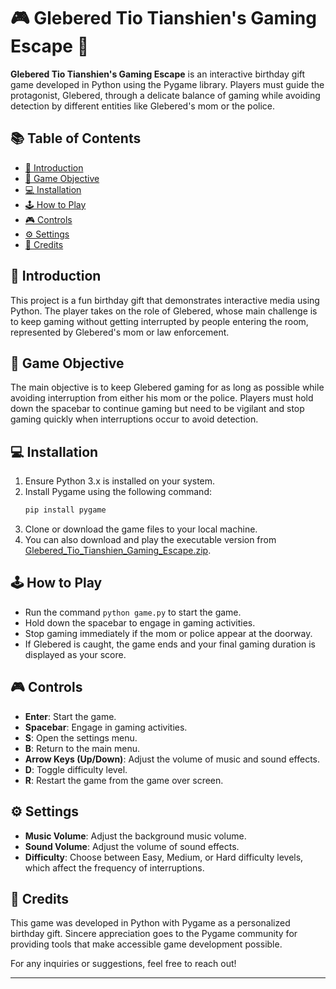 # 🎮 Glebered Tio Tianshien's Gaming Escape 🎉

**Glebered Tio Tianshien's Gaming Escape** is an interactive birthday gift game developed in Python using the Pygame library. Players must guide the protagonist, Glebered, through a delicate balance of gaming while avoiding detection by different entities like Glebered's mom or the police.

## 📚 Table of Contents
- [📖 Introduction](#-introduction)
- [🎯 Game Objective](#-game-objective)
- [💻 Installation](#-installation)
- [🕹️ How to Play](#-how-to-play)
- [🎮 Controls](#-controls)
- [⚙️ Settings](#-settings)
- [🙏 Credits](#-credits)

## 📖 Introduction
This project is a fun birthday gift that demonstrates interactive media using Python. The player takes on the role of Glebered, whose main challenge is to keep gaming without getting interrupted by people entering the room, represented by Glebered's mom or law enforcement.

## 🎯 Game Objective
The main objective is to keep Glebered gaming for as long as possible while avoiding interruption from either his mom or the police. Players must hold down the spacebar to continue gaming but need to be vigilant and stop gaming quickly when interruptions occur to avoid detection.

## 💻 Installation
1. Ensure Python 3.x is installed on your system.
2. Install Pygame using the following command:
   ```sh
   pip install pygame
   ```
3. Clone or download the game files to your local machine.
4. You can also download and play the executable version from [Glebered_Tio_Tianshien_Gaming_Escape.zip](Glebered_Tio_Tianshien_Gaming_Escape.zip).

## 🕹️ How to Play
- Run the command `python game.py` to start the game.
- Hold down the spacebar to engage in gaming activities.
- Stop gaming immediately if the mom or police appear at the doorway.
- If Glebered is caught, the game ends and your final gaming duration is displayed as your score.

## 🎮 Controls
- **Enter**: Start the game.
- **Spacebar**: Engage in gaming activities.
- **S**: Open the settings menu.
- **B**: Return to the main menu.
- **Arrow Keys (Up/Down)**: Adjust the volume of music and sound effects.
- **D**: Toggle difficulty level.
- **R**: Restart the game from the game over screen.

## ⚙️ Settings
- **Music Volume**: Adjust the background music volume.
- **Sound Volume**: Adjust the volume of sound effects.
- **Difficulty**: Choose between Easy, Medium, or Hard difficulty levels, which affect the frequency of interruptions.

## 🙏 Credits
This game was developed in Python with Pygame as a personalized birthday gift. Sincere appreciation goes to the Pygame community for providing tools that make accessible game development possible.

For any inquiries or suggestions, feel free to reach out!

---
